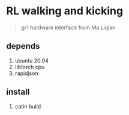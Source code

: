 # RL walking and kicking 

> gr1 hardware interface from Ma Liqian

## depends

1. ubuntu 20.04
2. libtorch cpu
3. rapidjson

## install

1. catin build
